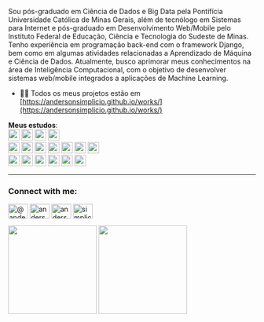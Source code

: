 Sou pós-graduado em Ciência de Dados e Big Data pela Pontifícia Universidade Católica de Minas Gerais, além de tecnólogo em Sistemas para Internet e pós-graduado em Desenvolvimento     Web/Mobile pelo Instituto Federal de Educação, Ciência e Tecnologia do Sudeste de Minas. Tenho experiência em programação back-end com o framework Django, bem como em algumas atividades relacionadas a Aprendizado de Máquina e Ciência de Dados.
Atualmente, busco aprimorar meus conhecimentos na área de Inteligência Computacional, com o objetivo de desenvolver sistemas web/mobile integrados a aplicações de Machine Learning.
- 👨‍💻 Todos os meus projetos estão em [https://andersonsimplicio.github.io/works/](https://andersonsimplicio.github.io/works/)
  
<i class="fas fa-book" style="color:#3499cd" ></i> <strong>Meus estudos</strong>:
<br>
<img height="23em" src="https://img.shields.io/badge/Linux_Mint-87CF3E?style=for-the-badge&logo=linux-mint&logoColor=white">
<i class="fab fa-linux" style="color:black;"></i> 
<img height="23em" src="https://img.shields.io/badge/Ubuntu-E95420?style=for-the-badge&logo=ubuntu&logoColor=white">
<img height="23em" src="https://img.shields.io/badge/Debian-A81D33?style=for-the-badge&logo=debian&logoColor=white">
<img height="23em" src="https://img.shields.io/badge/nginx-%23009639.svg?style=for-the-badge&logo=nginx&logoColor=white">
<br>
<i style="color:#3499cd;" class="fab fa-python"></i> 
<img height="23em" src="https://img.shields.io/badge/Python-FFD43B?style=for-the-badge&logo=python&logoColor=darkgreen" >
<img height="23em" src="https://img.shields.io/badge/Django-092E20?style=for-the-badge&logo=django&logoColor=green" >
<img height="23em" src="https://img.shields.io/badge/django%20rest-ff1709?style=for-the-badge&logo=django&logoColor=white" >
<img height="23em" src="https://img.shields.io/badge/scikit_learn-F7931E?style=for-the-badge&logo=scikit-learn&logoColor=white">
<img height="23em" src="https://img.shields.io/badge/Numpy-777BB4?style=for-the-badge&logo=numpy&logoColor=white">
<img height="23em" src="https://img.shields.io/badge/SciPy-654FF0?style=for-the-badge&logo=SciPy&logoColor=white">
<img height="23em" src="https://img.shields.io/badge/Pandas-2C2D72?style=for-the-badge&logo=pandas&logoColor=white">
<br>
<i class="fab fa-react" style="color:#287eb7;"></i>
<img height="23em" src="https://img.shields.io/badge/HTML5-E34F26?style=for-the-badge&logo=html5&logoColor=white">
<img height="23em" src="https://img.shields.io/badge/CSS3-1572B6?style=for-the-badge&logo=css3&logoColor=white">
<img height="23em" src="https://img.shields.io/badge/JavaScript-323330?style=for-the-badge&logo=javascript&logoColor=F7DF1E">
<img height="23em" src="https://img.shields.io/badge/React-20232A?style=for-the-badge&logo=react&logoColor=61DAFB">
<img height="23em" src="https://img.shields.io/badge/React_Native-20232A?style=for-the-badge&logo=react&logoColor=61DAFB" >
<img height="23em" src="https://img.shields.io/badge/Node.js-43853D?style=for-the-badge&logo=node.js&logoColor=white">
<hr>  
<h3 align="left">Connect with me:</h3>
<p align="left">
<a href="https://twitter.com/@anderson25eu" target="blank"><img align="center" src="https://raw.githubusercontent.com/rahuldkjain/github-profile-readme-generator/master/src/images/icons/Social/twitter.svg" alt="@anderson25eu" height="30" width="40" /></a>
<a href="https://linkedin.com/in/anderson-simplicio-77081b50" target="blank"><img align="center" src="https://raw.githubusercontent.com/rahuldkjain/github-profile-readme-generator/master/src/images/icons/Social/linked-in-alt.svg" alt="anderson-simplicio-77081b50" height="30" width="40" /></a>
<a href="https://kaggle.com/andersonsimplcio" target="blank"><img align="center" src="https://raw.githubusercontent.com/rahuldkjain/github-profile-readme-generator/master/src/images/icons/Social/kaggle.svg" alt="andersonsimplcio" height="30" width="40" /></a>
<a href="https://instagram.com/simplicioanderson" target="blank"><img align="center" src="https://raw.githubusercontent.com/rahuldkjain/github-profile-readme-generator/master/src/images/icons/Social/instagram.svg" alt="simplicioanderson" height="30" width="40" /></a>
</p>
<div>
        <img height="180em" src="https://github-readme-stats.vercel.app/api?username=andersonsimplicio&show_icons=true&theme=slateorange&include_all_commits=true&count_private=true"/>
        <img height="180em" src="https://github-readme-stats.vercel.app/api/top-langs/?username=andersonsimplicio&layout=compact&langs_count=16&theme=slateorange&show_icons=true"/>
</div>

